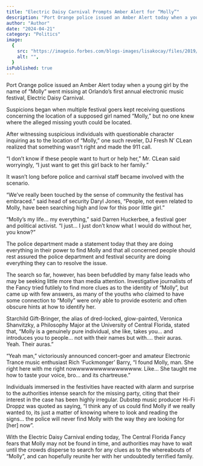 ```yaml
---
title: "Electric Daisy Carnival Prompts Amber Alert for “Molly”"
description: "Port Orange police issued an Amber Alert today when a young girl by the name of “Molly” went missing at Orlando’s first annual electronic music festival, Electric Daisy Carnival."
author: "Author"
date: "2024-04-21"
category: "Politics"
image:
  {
    src: "https://imageio.forbes.com/blogs-images/lisakocay/files/2019/05/EDCLV2019_0517_224308-1300_AGP-Edit.jpg?format=jpg&width=1200",
    alt: "",
  }
isPublished: true
---
```


Port Orange police issued an Amber Alert today when a young girl by the name of “Molly” went missing at Orlando’s first annual electronic music festival, Electric Daisy Carnival.

Suspicions began when multiple festival goers kept receiving questions concerning the location of a supposed girl named “Molly,” but no one knew where the alleged missing youth could be located.

After witnessing suspicious individuals with questionable character inquiring as to the location of “Molly,” one such reveler, DJ Fresh N’ CLean realized that something wasn’t right and made the 911 call.

“I don’t know if these people want to hurt or help her,” Mr. CLean said worryingly, “I just want to get this girl back to her family.”

It wasn’t long before police and carnival staff became involved with the scenario.

“We’ve really been touched by the sense of community the festival has embraced.” said head of security Daryl Jones, “People, not even related to Molly, have been searching high and low for this poor little girl.”

“Molly’s my life… my everything,” said Darren Huckerbee, a festival goer and political activist. “I just… I just don’t know what I would do without her, you know?”

The police department made a statement today that they are doing everything in their power to find Molly and that all concerned people should rest assured the police department and festival security are doing everything they can to resolve the issue.

The search so far, however, has been befuddled by many false leads who may be seeking little more than media attention. Investigative journalists of the Fancy tried futilely to find more clues as to the identity of “Molly”, but came up with few answers, as many of the youths who claimed to have some connection to “Molly” were only able to provide esoteric and often obscure hints at how to identify her.

Starchild Gift-Bringer, the alias of dred-locked, glow-painted, Veronica Shanvitzky, a Philosophy Major at the University of Central Florida, stated that, “Molly is a genuinely pure individual, she like, takes you… and introduces you to people… not with their names but with…. their auras. Yeah. Their auras.”

“Yeah man,” victoriously announced concert-goer and amateur Electronic Trance music enthusiast Rich ‘Fuckmonger’ Barry, “I found Molly, man. She right here with me right nowwwwwwwwwwwwwwww. Like… She taught me how to taste your voice, bro… and its chartreuse.”

Individuals immersed in the festivities have reacted with alarm and surprise to the authorities intense search for the missing party, citing that their interest in the case has been highly irregular. Dubstep music producer Hi-Fi Droppz was quoted as saying, “I think any of us could find Molly if we really wanted to, its just a matter of knowing where to look and reading the signs… the police will never find Molly with the way they are looking for [her] now”.

With the Electric Daisy Carnival ending today, The Central Florida Fancy fears that Molly may not be found in time, and authorities may have to wait until the crowds disperse to search for any clues as to the whereabouts of “Molly”, and can hopefully reunite her with her undoubtedly terrified family.
